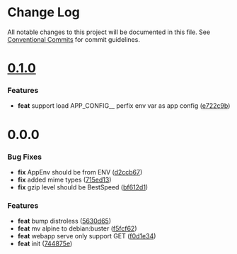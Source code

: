 # Change Log

All notable changes to this project will be documented in this file.
See [Conventional Commits](https://conventionalcommits.org) for commit guidelines.



# [0.1.0](https://github.com/querycap/webappserve/compare/v0.0.0...v0.1.0)

### Features

* **feat** support load APP_CONFIG__ perfix env var as app config ([e722c9b](https://github.com/querycap/webappserve/commit/e722c9b859ee2ab35c44c2aef91241339e4f2512))



# 0.0.0

### Bug Fixes

* **fix** AppEnv should be from ENV ([d2ccb67](https://github.com/querycap/webappserve/commit/d2ccb676159994125bf74e3847c504a0fe01b1fd))
* **fix** added mime types ([715ed13](https://github.com/querycap/webappserve/commit/715ed13f9425b5f91d082ce9242d9cc7db020fb9))
* **fix** gzip level should be BestSpeed ([bf612d1](https://github.com/querycap/webappserve/commit/bf612d12ab70e6d2b7eef4949eb682f0e4008e23))


### Features

* **feat** bump distroless ([5630d65](https://github.com/querycap/webappserve/commit/5630d65fff4ea3966a57ec5d2d52d1ed9dc05095))
* **feat** mv alpine to debian:buster ([f5fcf62](https://github.com/querycap/webappserve/commit/f5fcf6218ba96d0f74b91eed7ecfbf708ed535cc))
* **feat** webapp serve only support GET ([f0d1e34](https://github.com/querycap/webappserve/commit/f0d1e343f15a4f5115110dc69a962b2b31bcf149))
* **feat** init ([744875e](https://github.com/querycap/webappserve/commit/744875e48c0c28577c0189dad6c5ea81bae146bc))
